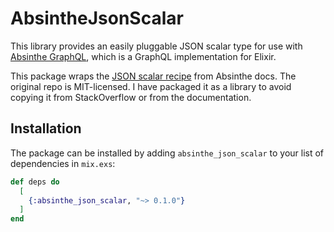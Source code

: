 # AbsintheJsonScalar

This library provides an easily pluggable JSON scalar type for use with
[Absinthe GraphQL](https://github.com/absinthe-graphql/absinthe), which is a
GraphQL implementation for Elixir.

This package wraps the [JSON scalar recipe](https://github.com/absinthe-graphql/absinthe/wiki/Scalar-Recipes#json-using-jason)
from Absinthe docs. The original repo is MIT-licensed.
I have packaged it as a library to avoid copying it from StackOverflow or from the documentation.

## Installation

The package can be installed by adding `absinthe_json_scalar` to your list of dependencies in `mix.exs`:

```elixir
def deps do
  [
    {:absinthe_json_scalar, "~> 0.1.0"}
  ]
end
```
